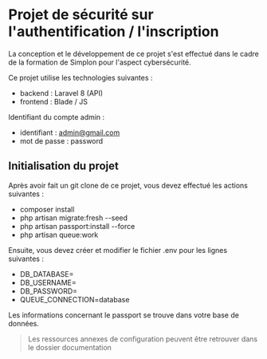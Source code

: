 # Projet de sécurité sur l'authentification / l'inscription

La conception et le développement de ce projet s'est effectué dans le cadre de la formation de Simplon pour l'aspect cybersécurité.

Ce projet utilise les technologies suivantes :

- backend : Laravel 8 (API)
- frontend : Blade / JS


Identifiant du compte admin : 

- identifiant : admin@gmail.com
- mot de passe : password

## Initialisation du projet

Après avoir fait un git clone de ce projet, vous devez effectué les actions suivantes : 

- composer install
- php artisan migrate:fresh --seed
- php artisan passport:install --force
- php artisan queue:work

Ensuite, vous devez créer et modifier le fichier .env pour les lignes suivantes : 

- DB_DATABASE=
- DB_USERNAME=
- DB_PASSWORD=
- QUEUE_CONNECTION=database

Les informations concernant le passport se trouve dans votre base de données.

> Les ressources annexes de configuration peuvent être retrouver dans le dossier documentation